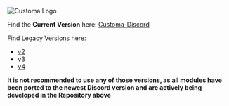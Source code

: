 ![Customa Logo](https://customa.gitlab.io/Customa-Misc/Logo/ProjectsLogos/Inline/PNG/Customa-Discord-Legacy.png)

Find the **Current Version** here: [Customa-Discord](https://gitlab.com/Customa/Customa-Discord)

Find Legacy Versions here:
* [v2](https://gitlab.com/Customa/Customa-Discord-Legacy/tree/v2)
* [v3](https://gitlab.com/Customa/Customa-Discord-Legacy/tree/v3)
* [v4](https://gitlab.com/Customa/Customa-Discord-Legacy/tree/v4)

**It is not recommended to use any of those versions, as all modules have been ported to the newest Discord version and are actively being developed in the Repository above**
